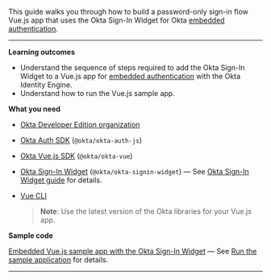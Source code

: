 This guide walks you through how to build a password-only sign-in flow Vue.js app that uses the Okta Sign-In Widget for Okta [embedded authentication](/docs/concepts/redirect-vs-embedded/#embedded-authentication).

---

**Learning outcomes**

* Understand the sequence of steps required to add the Okta Sign-In Widget to a Vue.js app for [embedded authentication](/docs/concepts/redirect-vs-embedded/#embedded-authentication) with the Okta Identity Engine.
* Understand how to run the Vue.js sample app.

**What you need**

* [Okta Developer Edition organization](https://developer.okta.com/signup/oie-preview.html)
* [Okta Auth SDK](https://github.com/okta/okta-auth-js) (`@okta/okta-auth-js`)
* [Okta Vue.js SDK](https://github.com/okta/okta-vue) (`@okta/okta-vue`)
* [Okta Sign-In Widget](https://github.com/okta/okta-signin-widget) (`@okta/okta-signin-widget`) &mdash; See [Okta Sign-In Widget guide](/code/javascript/okta_sign-in_widget/) for details.
* [Vue CLI](https://cli.vuejs.org/guide/installation.html)

    > **Note**: Use the latest version of the Okta libraries for your Vue.js app. <!--This guide was written for `@okta/okta-signin-widget@6`, `@okta/okta-vue@5.1.1`, and `@okta/okta-auth-js@6`. -->

**Sample code**

[Embedded Vue.js sample app with the Okta Sign-In Widget](https://github.com/okta/samples-js-vue/tree/master/custom-login) &mdash; See [Run the sample application](#run-the-sample-application) for details.

---
